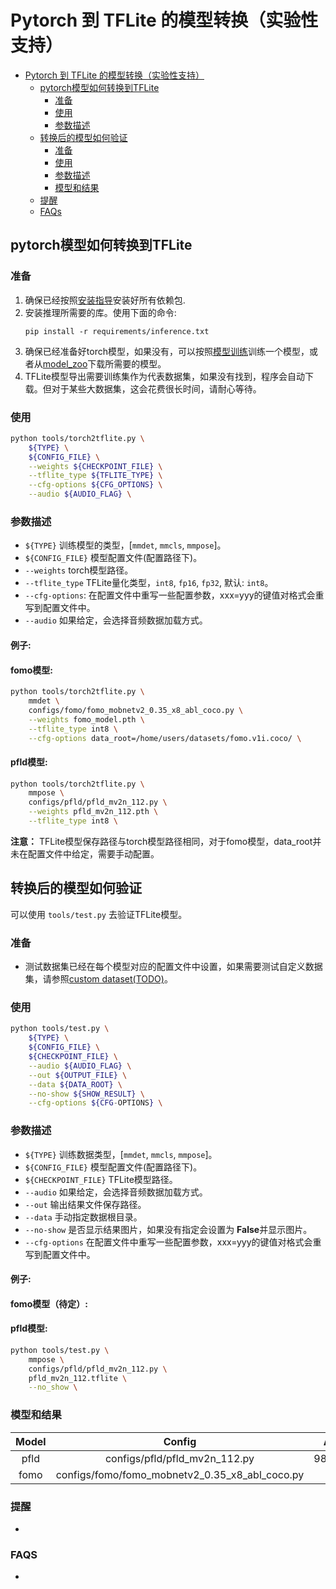 # Pytorch 到 TFLite 的模型转换（实验性支持）
- [Pytorch 到 TFLite 的模型转换（实验性支持）](#pytorch-到-tflite-的模型转换实验性支持)
    - [pytorch模型如何转换到TFLite](#pytorch模型如何转换到tflite)
        - [准备](#准备)
        - [使用](#使用)
        - [参数描述](#参数描述)
    - [转换后的模型如何验证](#转换后的模型如何验证)
        - [准备](#准备-1)
        - [使用](#使用-1)
        - [参数描述](#参数描述-1)
        - [模型和结果](#模型和结果)
    - [提醒](#提醒)
    - [FAQs](#faqs)

## pytorch模型如何转换到TFLite

### 准备
1. 确保已经按照[安装指导](../../get_started/installation.md)安装好所有依赖包.
2. 安装推理所需要的库。使用下面的命令:
    ```
    pip install -r requirements/inference.txt
    ```
3. 确保已经准备好torch模型，如果没有，可以按照[模型训练](../training/index.rst)训练一个模型，或者从[model_zoo](https://github.com/Seeed-Studio/EdgeLab/releases/tag/model_zoo)下载所需要的模型。
4. TFLite模型导出需要训练集作为代表数据集，如果没有找到，程序会自动下载。但对于某些大数据集，这会花费很长时间，请耐心等待。

### 使用
```sh
python tools/torch2tflite.py \
    ${TYPE} \
    ${CONFIG_FILE} \
    --weights ${CHECKPOINT_FILE} \
    --tflite_type ${TFLITE_TYPE} \
    --cfg-options ${CFG_OPTIONS} \
    --audio ${AUDIO_FLAG} \
```
### 参数描述
- `${TYPE}` 训练模型的类型，[`mmdet`, `mmcls`, `mmpose`]。
- `${CONFIG_FILE}` 模型配置文件(配置路径下)。
- `--weights` torch模型路径。
- `--tflite_type` TFLite量化类型，`int8`, `fp16`, `fp32`, 默认: `int8`。
- `--cfg-options`: 在配置文件中重写一些配置参数，xxx=yyy的键值对格式会重写到配置文件中。
- `--audio` 如果给定，会选择音频数据加载方式。

#### 例子:
#### fomo模型:
```sh
python tools/torch2tflite.py \
    mmdet \
    configs/fomo/fomo_mobnetv2_0.35_x8_abl_coco.py \
    --weights fomo_model.pth \
    --tflite_type int8 \
    --cfg-options data_root=/home/users/datasets/fomo.v1i.coco/ \
```
#### pfld模型:
```sh
python tools/torch2tflite.py \
    mmpose \
    configs/pfld/pfld_mv2n_112.py \
    --weights pfld_mv2n_112.pth \
    --tflite_type int8 \
```

**注意：** TFLite模型保存路径与torch模型路径相同，对于fomo模型，data_root并未在配置文件中给定，需要手动配置。

## 转换后的模型如何验证

可以使用 `tools/test.py` 去验证TFLite模型。

### 准备
- 测试数据集已经在每个模型对应的配置文件中设置，如果需要测试自定义数据集，请参照[custom dataset(TODO)](../datasets/index.rst)。

### 使用
```sh
python tools/test.py \
    ${TYPE} \
    ${CONFIG_FILE} \
    ${CHECKPOINT_FILE} \
    --audio ${AUDIO_FLAG} \
    --out ${OUTPUT_FILE} \
    --data ${DATA_ROOT} \
    --no-show ${SHOW_RESULT} \
    --cfg-options ${CFG-OPTIONS} \
```

### 参数描述
- `${TYPE}` 训练数据类型，[`mmdet`, `mmcls`, `mmpose`]。
- `${CONFIG_FILE}` 模型配置文件(配置路径下)。
- `${CHECKPOINT_FILE}` TFLite模型路径。
- `--audio` 如果给定，会选择音频数据加载方式。
- `--out` 输出结果文件保存路径。
- `--data` 手动指定数据根目录。
- `--no-show` 是否显示结果图片，如果没有指定会设置为 **False**并显示图片。
- `--cfg-options` 在配置文件中重写一些配置参数，xxx=yyy的键值对格式会重写到配置文件中。

#### 例子:
#### fomo模型（待定）:

#### pfld模型:
```sh
python tools/test.py \
    mmpose \
    configs/pfld/pfld_mv2n_112.py \
    pfld_mv2n_112.tflite \
    --no_show \
```

### 模型和结果

| Model |           Config               |   Acc  |
| :--: | :--: |:--:|
| pfld  | configs/pfld/pfld_mv2n_112.py  |   98.76% |
| fomo  | configs/fomo/fomo_mobnetv2_0.35_x8_abl_coco.py |     |


### 提醒
- 


### FAQS
- 